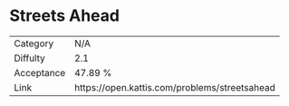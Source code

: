 # Streets Ahead

<table>
    <tr>
        <td>Category</td>
        <td>N/A</td>
    </tr>
    <tr>
        <td>Diffulty</td>
        <td>2.1</td>
    </tr>
    <tr>
        <td>Acceptance</td>
        <td>47.89 %</td>
    </tr>
    <tr>
        <td>Link</td>
        <td>https://open.kattis.com/problems/streetsahead</td>
    </tr>
</table>
